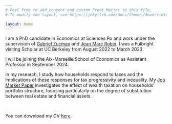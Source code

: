 ```yaml
---
# Feel free to add content and custom Front Matter to this file.
# To modify the layout, see https://jekyllrb.com/docs/themes/#overriding-theme-defaults

layout: home
---
```


I am a PhD candidate in Economics at Sciences Po and work under the supervision of [Gabriel Zucman](https://gabriel-zucman.eu/) and [Jean Marc Robin](https://sites.google.com/site/jmarcrobin/home?authuser=0). I was a Fulbright visiting Scholar at UC Berkeley from August 2022 to March 2023.
&nbsp;  

I will be joining the Aix-Marseille School of Economics as Assistant Professor in September 2024.

In my research, I study how households respond to taxes and the implications of these responses for tax progressivity and inequality. My [Job Market Paper](https://www.dropbox.com/scl/fi/okxszehwtq2g1c9nhb8n2/JMP_LeGuernHerry.pdf?rlkey=5spuz7vbgv7g3s72kf3bwazfu&dl=0) investigates the effect of wealth taxation on households' portfolio structure, focusing particularly on the degree of substitution between real estate and financial assets. 

&nbsp;  

You can download my CV [here](/assets/CV_LeGuernHerry.pdf).
